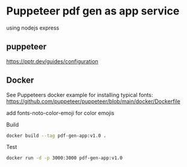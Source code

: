 # Puppeteer pdf gen as app service

using nodejs express

## puppeteer

https://pptr.dev/guides/configuration

## Docker

See Puppeteers docker example for installing typical fonts:  
https://github.com/puppeteer/puppeteer/blob/main/docker/Dockerfile

add fonts-noto-color-emoji for color emojis

Build

```sh
docker build --tag pdf-gen-app:v1.0 .

```

Test
```sh
docker run -d -p 3000:3000 pdf-gen-app:v1.0
```